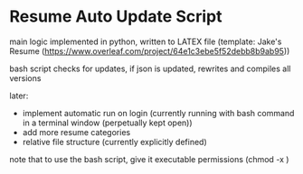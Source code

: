 # Resume Auto Update Script

main logic implemented in python, written to LATEX file (template: Jake's Resume (https://www.overleaf.com/project/64e1c3ebe5f52debb8b9ab95))

bash script checks for updates, if json is updated, rewrites and compiles all versions

later:
 - implement automatic run on login (currently running with bash command in a terminal window (perpetually kept open))
 - add more resume categories
 - relative file structure (currently explicitly defined)

note that to use the bash script, give it executable permissions (chmod -x <path>)
